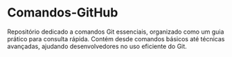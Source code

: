 # Comandos-GitHub
Repositório dedicado a comandos Git essenciais, organizado como um guia prático para consulta rápida. Contém desde comandos básicos até técnicas avançadas, ajudando desenvolvedores no uso eficiente do Git.
